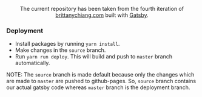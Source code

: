 <p align="center">
  The current repository has been taken from the fourth iteration of <a href="https://brittanychiang.com" target="_blank">brittanychiang.com</a> built with <a href="https://www.gatsbyjs.org/" target="_blank">Gatsby</a>.
</p>



### Deployment
- Install packages by running `yarn install`.
- Make changes in the `source` branch.
- Run `yarn run deploy`. This will build and push to `master` branch automatically.

NOTE: The `source` branch is made default because only the changes which are made to `master`
are pushed to github-pages. So, `source` branch contains our actual gatsby code whereas `master`
branch is the deployment branch.
